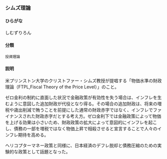 <div style="display:none;">

## [あ行](securities-terms?id=あ行)
## [か行](securities-terms?id=か行)
## [さ行](securities-terms?id=さ行)

</div>

### シムズ理論

#### ひらがな

しむずりろん

#### 分類

`投資理論`

#### 説明

米プリンストン大学のクリストファー・シムズ教授が提唱する「物価水準の財政理論（FTPL,Fiscal Theory of the Price Level）」のこと。
 
ゼロ金利の制約に直面した状況で金融政策が有効性を失う場合は、インフレを生むように意図した追加財政が代役となり得る。その場合の追加財政は、将来の増税や歳出削減で賄うことを前提にした通常の財政赤字ではなく、インフレでファイナンスされた財政赤字だとする考え方。ゼロ金利下では金融政策によって物価を上げる効果は小さいため、財政政策の拡大によって意図的にインフレを起こし、債務の一部を増税ではなく物価上昇で相殺させると宣言することで人々のインフレ期待を高める。
 
ヘリコプターマネー政策と同様に、日本経済のデフレ脱却と債務圧縮のための実験的な政策として話題となった。

<div style="display:none;">

## [た行](securities-terms?id=た行)
## [な行](securities-terms?id=な行)
## [は行](securities-terms?id=は行)
## [ま行](securities-terms?id=ま行)
## [や行](securities-terms?id=や行)
## [ら行](securities-terms?id=ら行)
## [わ行](securities-terms?id=わ行)
## [英数字・記号](securities-terms?id=英数字・記号)

</div>

